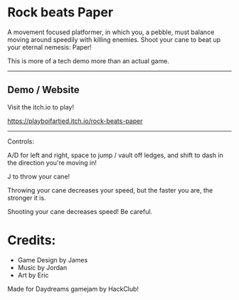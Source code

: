 # Rock beats Paper

A movement focused platformer, in which you, a pebble, must balance moving around speedily with killing enemies. Shoot your cane to beat up your eternal nemesis: Paper!

This is more of a tech demo more than an actual game.

---

## Demo / Website

Visit the itch.io to play!

https://playboifartied.itch.io/rock-beats-paper

---

Controls:

A/D for left and right, space to jump / vault off ledges, and shift to dash in the direction you're moving in!

J to throw your cane!

Throwing your cane decreases your speed, but the faster you are, the stronger it is. 



Shooting your cane decreases speed! Be careful.

# Credits:
- Game Design by James
- Music by Jordan
- Art by Eric

Made for Daydreams gamejam by HackClub!
